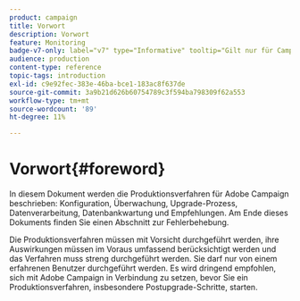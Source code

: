 ```yaml
---
product: campaign
title: Vorwort
description: Vorwort
feature: Monitoring
badge-v7-only: label="v7" type="Informative" tooltip="Gilt nur für Campaign Classic v7"
audience: production
content-type: reference
topic-tags: introduction
exl-id: c9e92fec-383e-46ba-bce1-183ac8f637de
source-git-commit: 3a9b21d626b60754789c3f594ba798309f62a553
workflow-type: tm+mt
source-wordcount: '89'
ht-degree: 11%

---
```


# Vorwort{#foreword}



In diesem Dokument werden die Produktionsverfahren für Adobe Campaign beschrieben: Konfiguration, Überwachung, Upgrade-Prozess, Datenverarbeitung, Datenbankwartung und Empfehlungen. Am Ende dieses Dokuments finden Sie einen Abschnitt zur Fehlerbehebung.

Die Produktionsverfahren müssen mit Vorsicht durchgeführt werden, ihre Auswirkungen müssen im Voraus umfassend berücksichtigt werden und das Verfahren muss streng durchgeführt werden. Sie darf nur von einem erfahrenen Benutzer durchgeführt werden. Es wird dringend empfohlen, sich mit Adobe Campaign in Verbindung zu setzen, bevor Sie ein Produktionsverfahren, insbesondere Postupgrade-Schritte, starten.
